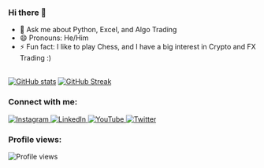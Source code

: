 ### Hi there 👋

- 💬 Ask me about Python, Excel, and Algo Trading
- 😄 Pronouns: He/Him
- ⚡ Fun fact: I like to play Chess, and I have a big interest in Crypto and FX Trading :) <br><br>

[![GitHub stats](https://readme-stats.clckblog.space/api?username=Animesh3777&show_icons=true&theme=radical)](https://github.com/Animesh3777/github-readme-stats)
[![GitHub Streak](https://github-readme-streak-stats.herokuapp.com/?user=Animesh3777&theme=radical)](https://git.io/streak-stats)

<h3 align="left">Connect with me:</h3>
<p align="left">
  <a href="https://www.instagram.com/thejarvistradez" target="_blank">
    <img src="https://img.shields.io/badge/Instagram-%40thejarvistradez-%23E4405F?style=flat-square&logo=instagram&logoColor=white" alt="Instagram" />
  </a>
  <a href="https://www.linkedin.com/in/theanimeshkumar" target="_blank">
    <img src="https://img.shields.io/badge/LinkedIn-%40theanimeshkumar-%230077B5?style=flat-square&logo=linkedin&logoColor=white" alt="LinkedIn" />
  </a>
  <a href="https://www.youtube.com/JARVISTRADEZFX" target="_blank">
    <img src="https://img.shields.io/badge/YouTube-JARVISTRADEZFX-%23FF0000?style=flat-square&logo=youtube&logoColor=white" alt="YouTube" />
  </a>
  <a href="https://twitter.com/thejarvistradez" target="_blank">
    <img src="https://img.shields.io/badge/Twitter-%40thejarvistradez-%231DA1F2?style=flat-square&logo=twitter&logoColor=white" alt="Twitter" />
  </a>
</p>
<h3 align="left">Profile views:</h3>
<p align="left">
  <img src="https://profile-counter.glitch.me/Animesh3777/count.svg" alt="Profile views" />
</p>

